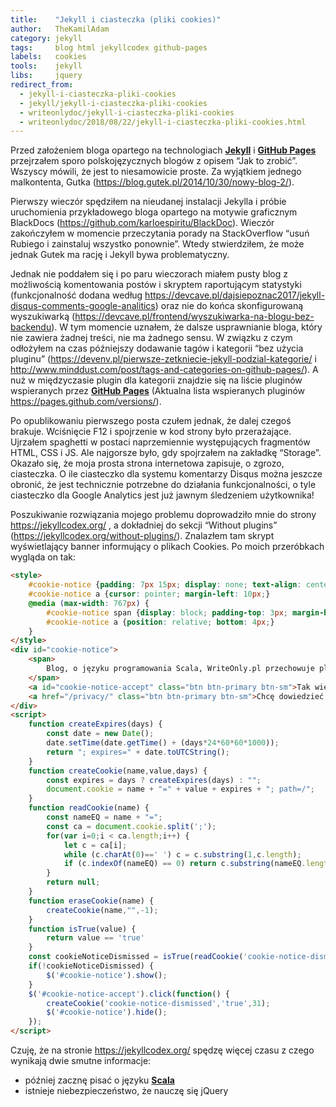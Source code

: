 ```yaml
---
title:    "Jekyll i ciasteczka (pliki cookies)"
author:   TheKamilAdam
category: jekyll
tags:     blog html jekyllcodex github-pages
labels:   cookies
tools:    jekyll
libs:     jquery
redirect_from:
  - jekyll-i-ciasteczka-pliki-cookies
  - jekyll/jekyll-i-ciasteczka-pliki-cookies
  - writeonlydoc/jekyll-i-ciasteczka-pliki-cookies
  - writeonlydoc/2018/08/22/jekyll-i-ciasteczka-pliki-cookies.html
---
```


Przed założeniem bloga opartego na technologiach **[Jekyll]** i **[GitHub Pages]**
przejrzałem sporo polskojęzycznych blogów z opisem “Jak to zrobić”.
Wszyscy mówili, że jest to niesamowicie proste.
Za wyjątkiem jednego malkontenta, Gutka (<https://blog.gutek.pl/2014/10/30/nowy-blog-2/>).

Pierwszy wieczór spędziłem na nieudanej instalacji Jekylla i próbie uruchomienia przykładowego bloga opartego na motywie graficznym BlackDocs
(<https://github.com/karloespiritu/BlackDoc>).
Wieczór zakończyłem w momencie przeczytania porady na StackOverflow “usuń Rubiego i zainstaluj wszystko ponownie”.
Wtedy stwierdziłem, że może jednak Gutek ma rację i Jekyll bywa problematyczny.

Jednak nie poddałem się i po paru wieczorach miałem pusty blog z możliwością komentowania postów i skryptem raportującym statystyki
(funkcjonalność dodana według <https://devcave.pl/dajsiepoznac2017/jekyll-disqus-comments-google-analitics>)
oraz nie do końca skonfigurowaną wyszukiwarką (<https://devcave.pl/frontend/wyszukiwarka-na-blogu-bez-backendu>).
W tym momencie uznałem, że dalsze usprawnianie bloga, który nie zawiera żadnej treści, nie ma żadnego sensu.
W związku z czym odłożyłem na czas późniejszy dodawanie tagów i kategorii “bez użycia pluginu”
(<https://devenv.pl/pierwsze-zetkniecie-jekyll-podzial-kategorie/> i <http://www.minddust.com/post/tags-and-categories-on-github-pages/>).
A nuż w międzyczasie plugin dla kategorii znajdzie się na liście pluginów wspieranych przez **[GitHub Pages]**
(Aktualna lista wspieranych pluginów <https://pages.github.com/versions/>).

Po opublikowaniu pierwszego posta czułem jednak, że dalej czegoś brakuje. Wciśnięcie F12 i spojrzenie w kod strony było przerażające.
Ujrzałem spaghetti w postaci naprzemiennie występujących fragmentów HTML, CSS i JS.
Ale najgorsze było, gdy spojrzałem na zakładkę “Storage”.
Okazało się, że moja prosta strona internetowa zapisuje, o zgrozo, ciasteczka.
O ile ciasteczko dla systemu komentarzy Disqus można jeszcze obronić, że jest technicznie potrzebne do działania funkcjonalności,
o tyle ciasteczko dla Google Analytics jest już jawnym śledzeniem użytkownika!

Poszukiwanie rozwiązania mojego problemu doprowadziło mnie do strony <https://jekyllcodex.org/> ,
a dokładniej do sekcji “Without plugins” (<https://jekyllcodex.org/without-plugins/>).
Znalazłem tam skrypt wyświetlający banner informujący o plikach Cookies. Po moich przeróbkach wygląda on tak:

```html
<style>
    #cookie-notice {padding: 7px 15px; display: none; text-align: center; position: fixed; bottom: 0; width: 100%; background: #222; color: rgba(255,255,255,0.8);}
    #cookie-notice a {cursor: pointer; margin-left: 10px;}
    @media (max-width: 767px) {
        #cookie-notice span {display: block; padding-top: 3px; margin-bottom: 13px;}
        #cookie-notice a {position: relative; bottom: 4px;}
    }
</style>
<div id="cookie-notice">
    <span>
        Blog, o języku programowania Scala, WriteOnly.pl przechowuje pliki cookies (tzw. ciasteczka) w celach statystycznych i funkcjonalnych.
    </span>
    <a id="cookie-notice-accept" class="btn btn-primary btn-sm">Tak wiem i akceptuję.</a>
    <a href="/privacy/" class="btn btn-primary btn-sm">Chcę dowiedzieć się więcej</a>
</div>
<script>
    function createExpires(days) {
        const date = new Date();
        date.setTime(date.getTime() + (days*24*60*60*1000));
        return "; expires=" + date.toUTCString();
    }
    function createCookie(name,value,days) {
        const expires = days ? createExpires(days) : "";
        document.cookie = name + "=" + value + expires + "; path=/";
    }
    function readCookie(name) {
        const nameEQ = name + "=";
        const ca = document.cookie.split(';');
        for(var i=0;i < ca.length;i++) {
            let c = ca[i];
            while (c.charAt(0)==' ') c = c.substring(1,c.length);
            if (c.indexOf(nameEQ) == 0) return c.substring(nameEQ.length,c.length);
        }
        return null;
    }
    function eraseCookie(name) {
        createCookie(name,"",-1);
    }
    function isTrue(value) {
        return value == 'true'
    }
    const cookieNoticeDismissed = isTrue(readCookie('cookie-notice-dismissed'))
    if(!cookieNoticeDismissed) {
        $('#cookie-notice').show();
    }
    $('#cookie-notice-accept').click(function() {
        createCookie('cookie-notice-dismissed','true',31);
        $('#cookie-notice').hide();
    });
</script>

```

Czuję, że na stronie <https://jekyllcodex.org/> spędzę więcej czasu  z czego wynikają dwie smutne informacje:
* później zacznę pisać o języku **[Scala]**
* istnieje niebezpieczeństwo, że nauczę się jQuery

[Scala]:        /langs/scala

[Jekyll]:       /tools/jekyll

[GitHub Pages]: /tags/github-pages
